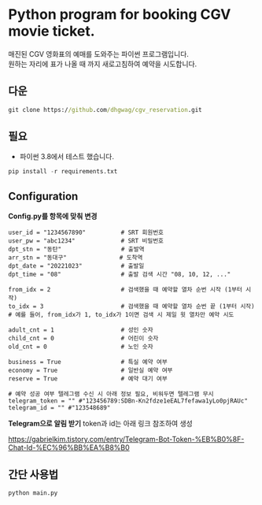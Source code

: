 # Python program for booking CGV movie ticket.


매진된 CGV 영화표의 예매를 도와주는 파이썬 프로그램입니다.  
원하는 자리에 표가 나올 때 까지 새로고침하여 예약을 시도합니다.


## 다운
```cmd
git clone https://github.com/dhgwag/cgv_reservation.git
```
  
## 필요
- 파이썬 3.8에서 테스트 했습니다.

```py
pip install -r requirements.txt
```


## Configuration
**Config.py를 항목에 맞춰 변경**  
```text
user_id = "1234567890"          # SRT 회원번호
user_pw = "abc1234"             # SRT 비밀번호
dpt_stn = "동탄"                 # 출발역
arr_stn = "동대구"               # 도착역
dpt_date = "20221023"           # 출발일
dpt_time = "08"                 # 출발 검색 시간 "08, 10, 12, ..."

from_idx = 2                    # 검색했을 때 예약할 열차 순번 시작 (1부터 시작)
to_idx = 3                      # 검색했을 때 예약할 열차 순번 끝 (1부터 시작)
# 예를 들어, from_idx가 1, to_idx가 1이면 검색 시 제일 윗 열차만 예약 시도

adult_cnt = 1                   # 성인 숫자
child_cnt = 0                   # 어린이 숫자
old_cnt = 0                     # 노인 숫자

business = True                 # 특실 예약 여부
economy = True                  # 일반실 예약 여부
reserve = True                  # 예약 대기 여부

# 예약 성공 여부 텔레그램 수신 시 아래 정보 필요, 비워두면 텔레그램 무시
telegram_token = "" #"123456789:SDBn-Kn2fdze1eEAL7fefawa1yLo0pjRAUc"
telegram_id = "" #"123548689"
```


**Telegram으로 알림 받기**
token과 id는 아래 링크 참조하여 생성

https://gabrielkim.tistory.com/entry/Telegram-Bot-Token-%EB%B0%8F-Chat-Id-%EC%96%BB%EA%B8%B0

## 간단 사용법

```cmd
python main.py
```